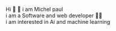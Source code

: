 
Hi 👋 👋 i am Michel paul <br>
i am a Software and web developer 👩‍💻 <br>
i am interested in Ai and machine learning


<!---
MichelDP/MichelDP is a ✨ special ✨ repository because its `README.md` (this file) appears on your GitHub profile.
You can click the Preview link to take a look at your changes.

